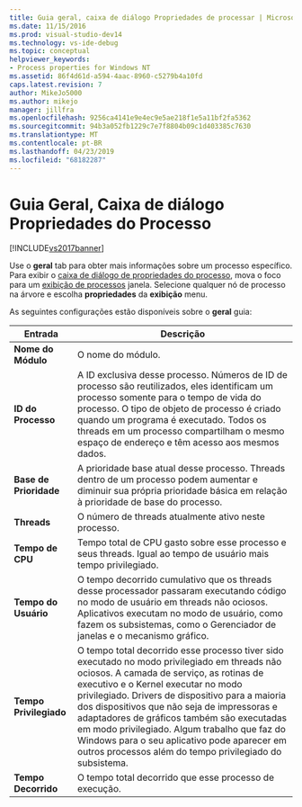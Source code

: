 ```yaml
---
title: Guia geral, caixa de diálogo Propriedades de processar | Microsoft Docs
ms.date: 11/15/2016
ms.prod: visual-studio-dev14
ms.technology: vs-ide-debug
ms.topic: conceptual
helpviewer_keywords:
- Process properties for Windows NT
ms.assetid: 86f4d61d-a594-4aac-8960-c5279b4a10fd
caps.latest.revision: 7
author: MikeJo5000
ms.author: mikejo
manager: jillfra
ms.openlocfilehash: 9256ca4141e9e4ec9e5ae218f1e5a11bf2fa5362
ms.sourcegitcommit: 94b3a052fb1229c7e7f8804b09c1d403385c7630
ms.translationtype: MT
ms.contentlocale: pt-BR
ms.lasthandoff: 04/23/2019
ms.locfileid: "68182287"
---
```

# <a name="general-tab-process-properties-dialog-box"></a>Guia Geral, Caixa de diálogo Propriedades do Processo
[!INCLUDE[vs2017banner](../includes/vs2017banner.md)]

Use o **geral** tab para obter mais informações sobre um processo específico. Para exibir o [caixa de diálogo de propriedades do processo](../debugger/process-properties-dialog-box.md), mova o foco para um [exibição de processos](../debugger/processes-view.md) janela. Selecione qualquer nó de processo na árvore e escolha **propriedades** da **exibição** menu.  
  
 As seguintes configurações estão disponíveis sobre o **geral** guia:  
  
|Entrada|Descrição|  
|-----------|-----------------|  
|**Nome do Módulo**|O nome do módulo.|  
|**ID do Processo**|A ID exclusiva desse processo. Números de ID de processo são reutilizados, eles identificam um processo somente para o tempo de vida do processo. O tipo de objeto de processo é criado quando um programa é executado. Todos os threads em um processo compartilham o mesmo espaço de endereço e têm acesso aos mesmos dados.|  
|**Base de Prioridade**|A prioridade base atual desse processo. Threads dentro de um processo podem aumentar e diminuir sua própria prioridade básica em relação à prioridade de base do processo.|  
|**Threads**|O número de threads atualmente ativo neste processo.|  
|**Tempo de CPU**|Tempo total de CPU gasto sobre esse processo e seus threads. Igual ao tempo de usuário mais tempo privilegiado.|  
|**Tempo do Usuário**|O tempo decorrido cumulativo que os threads desse processador passaram executando código no modo de usuário em threads não ociosos. Aplicativos executam no modo de usuário, como fazem os subsistemas, como o Gerenciador de janelas e o mecanismo gráfico.|  
|**Tempo Privilegiado**|O tempo total decorrido esse processo tiver sido executado no modo privilegiado em threads não ociosos. A camada de serviço, as rotinas de executivo e o Kernel executar no modo privilegiado. Drivers de dispositivo para a maioria dos dispositivos que não seja de impressoras e adaptadores de gráficos também são executadas em modo privilegiado. Algum trabalho que faz do Windows para o seu aplicativo pode aparecer em outros processos além do tempo privilegiado do subsistema.|  
|**Tempo Decorrido**|O tempo total decorrido que esse processo de execução.|
